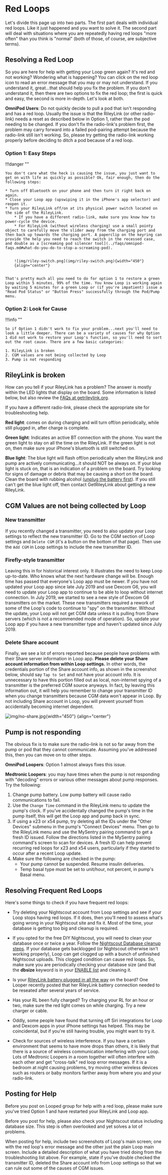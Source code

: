 # Red Loops

Let's divide this page up into two parts. The first part deals with individual red loops. Like it just happened and you want to solve it. The second part will deal with situations where you are repeatedly having red loops "more often" than you think is "normal" (both of those, of course, are subjective terms).

## Resolving a Red Loop

So you are here for help with getting your Loop green again? It's red and not working? Wondering what is happening? You can click on the red loop icon to read an error message that you may or may not understand. If you understand it, great...that should help you fix the problem. If you don't understand it, then there are two options to fix the red loop; the first is quick and easy, the second is more in-depth. Let's look at both.

**OmniPod Users**: Do not quickly decide to pull a pod that isn't responding and has a red loop. Usually the issue is that the RileyLink (or other radio-link) needs a reset as described below in Option 1, rather than the pod needing to be changed. If you don't fix the radio-link's problem first, the problem may carry forward into a failed pod-pairing attempt because the radio-link still isn't working. So, please try getting the radio-link working properly before deciding to ditch a pod because of a red loop.

### Option 1: Easy Steps

!!!danger ""

    You don't care what the heck is causing the issue, you just want to get on with life as quickly as possible? Ok, fair enough, then do the following steps:

    * Turn off Bluetooth on your phone and then turn it right back on again.
    * Close your Loop app (upswiping it in the iPhone's app selector) and reopen it.
    * Turn your RileyLink off/on at its physical power switch located on the side of the RileyLink.
        * If you have a different radio-link, make sure you know how to power-cycle the device.
        * For RileyLink (without wireless charging) use a small pointy object to carefully move the slider away from the charging port and then back up towards the charging port. A paperclip on the keyring can provide the help you need to reach the switch in the recessed case, and double as a [screaming pod silencer tool](../faqs/omnipod-faqs.md#what-do-you-do-to-stop-a-screaming-pod).


        ![img/riley-switch.png](img/riley-switch.png){width="450"}
        {align="center"}


    That's pretty much all you need to do for option 1 to restore a green Loop within 5 minutes, 99% of the time. You know Loop is working again by waiting 5 minutes for a green Loop or (if you're impatient) issue a "Read Pod Status" or "Button Press" successfully through the Pod/Pump menu.

### Option 2: Look for Cause

!!!info ""

    So if Option 1 didn't work to fix your problem...next you'll need to look a little deeper. There can be a variety of causes for why Option 1 did not work to restore your Loop's function, so you'll need to sort out the root cause. There are a few basic categories:

    1. RileyLink is broken
    2. CGM values are not being collected by Loop
    3. Pump is not responding

## RileyLink is broken

How can you tell if your RileyLink has a problem? The answer is mostly within the LED lights that display on the board. Some information is listed below, but also review the [FAQs at getrileylink.org](https://getrileylink.org/faq).

If you have a different radio-link, please check the appropriate site for troubleshooting help.

**Red light**: comes on during charging and will turn off/on periodically, while still plugged in, after charge is complete.

**Green light**: Indicates an active BT connection with the phone. You want the green light to stay on all the time on the RileyLink. If the green light is not on, then make sure your iPhone's bluetooth is still switched on.

**Blue light**: The blue light will flash off/on periodically when the RileyLink and pump are actively communicating...it should NOT be always on. If your blue light is stuck on, that is an indication of a problem on the board. Try looking for signs of damage or debris that may be causing a short on the board. Clean the board with rubbing alcohol [(unplug the battery first](https://youtu.be/s2qNPLpfwww)). If you still can't get the blue light off, then contact GetRileyLink about getting a new RileyLink.

## CGM Values are not being collected by Loop

### New transmitter

If you recently changed a transmitter, you need to also update your Loop settings to reflect the new transmitter ID. Go to the CGM section of Loop settings and `Delete CGM` (it's a button on the bottom of that page). Then use the `Add CGM` in Loop settings to include the new transmitter ID.

### Firefly-style transmitter

Leaving this in for historical interest only. It illustrates the need to keep Loop up-to-date.  Who knows what the next hardware change will be. Enough time has passed that everyone's Loop app must be newer. If you have not updated your Loop app since late July 2019 and use Dexcom G6, you will need to update your Loop app to continue to be able to loop without internet connection. In July 2019, we started to see a new style of Dexcom G6 transmitters on the market. These new transmitters required a rework of some of the Loop's code to continue to "spy" on the transmitter. Without the update, your Loop will not get CGM data unless it is pulling from Share servers (which is not a recommended mode of operation). So, update your Loop app if you have a new transmitter type and haven't updated since July 2019.

### Delete Share account

Finally, we see a lot of errors reported because people have problems with their Share server information in Loop app. **Please delete your Share account information from within Loop settings.** In other words, the credentials portion of the Share account info, as shown in the screenshot below, should say `Tap to Set` and not have your account info. It is unnecessary to have this portion filled out as local, non-internet spying of a transmitter is the preferred CGM source anyways. In fact, by leaving this information out, it will help you remember to change your transmitter ID when you change transmitters because CGM data won't appear in Loop. By not including Share account in Loop, you will prevent yourself from accidentally becoming internet dependent.

![img/no-share.jpg](img/no-share.jpg){width="450"}
{align="center"}

## Pump is not responding

The obvious fix is to make sure the radio-link is not so far away from the pump or pod that they cannot communicate. Assuming you've addressed this, then you can move on to other steps.

**OmniPod Loopers**: Option 1 almost always fixes this issue.

**Medtronic Loopers**: you may have times when the pump is not responding with "decoding" errors or various other messages about pump responses. Try the following:

1. Change pump battery. Low pump battery will cause radio communications to fail.
1. Use the `Change Time` command in the RileyLink menu to update the pump's clock. If you've accidentally changed the pump's time in the pump itself, this will get the Loop app and pump back in sync.
1. If using a x23 or x54 pump, try deleting all the IDs under the "Other Devices" submenu in the pump's "Connect Devices" menu.  Then go to the RileyLink menu and use the MySentry pairing command to get a fresh ID issued. Follow the directions listed in the MySentry pairing command's screen to scan for devices. A fresh ID can help prevent recurring red loops for x23 and x54 users, particularly if they started to occur after a recent Loop update.
1. Make sure the following are checked in the pump:
    * Your pump cannot be suspended.  Resume insulin deliveries.
    * Temp basal type must be set to unit/hour, not percent, in pump's Basal menu.

## Resolving Frequent Red Loops

Here's some things to check if you have frequent red loops:

* Try deleting your Nightscout account from Loop settings and see if your Loop stops having red loops. If it does, then you'll need to assess what's going wrong in your Nightscout site and fix it. Most of the time, your database is getting too big and cleanup is required.

* If you opted for the free DIY Nightscout, you will need to clean your database once or twice a year. Follow the [Nightscout Database cleanup steps](http://nightscout.github.io/troubleshoot/troublehoot/#database-full). If your database gets backlogged (or Nightscout otherwise isn't working properly), Loop can get clogged up with a bunch of unfinished Nightscout uploads. This clogged condition can cause red loops. So, make sure you are periodically checking your database size (and that the **dbsize** keyword is in your [ENABLE list](../nightscout/update_user.md#step-2-editadd-config-vars) and cleaning it.

* Is your [RileyLink battery plugged in all the way](../build/step5.md#assemble-rileylink) on the board? One Looper recently posted that her RileyLink battery connection needed to be reseated after several years of service.

* Has your RL been fully charged? Try charging your RL for an hour or two, make sure the red light comes on while charging. Try a new charger or cable.

* Oddly, some people have found that turning off Siri integrations for Loop and Dexcom apps in your iPhone settings has helped. This may be coincidental, but if you're still having trouble, you might want to try it.

* Check for sources of wireless interference. If you have a certain environment that seems to have more drops than others, it is likely that there is a source of wireless communication interfering with your Loop. Lots of Medtronic Loopers in a room together will often interfere with each other and get "cross-talk" red loop error messages. If it is a bedroom at night causing problems, try moving other wireless devices such as routers or baby monitors farther away from where you and your radio-link.

## Posting for Help

Before you post on Looped group for help with a red loop, please make sure you've tried Option 1 and have restarted your RileyLink and Loop app.

Before you post for help, please also check your Nightscout status including database size. This step is often overlooked and yet solves a lot of problems.

When posting for help, include two screenshots of Loop's main screen; one with the red loop's error message and the other just the plain Loop main screen. Include a detailed description of what you have tried doing from the troubleshooting list above. For example, state if you've double checked the transmitter ID, deleted the Share account info from Loop settings so that we can rule out some of the causes of CGM issues.
